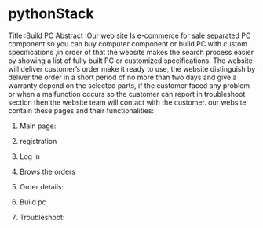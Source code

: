 # pythonStack
Title :Build PC
Abstract :Our web site Is e-commerce  for sale separated PC component so you can buy computer component or build PC with custom specifications ,in order of that the website makes the search process easier by showing a list of fully built PC or customized specifications.
The website will deliver customer’s order make it ready to use, the website distinguish by deliver the order in a short period of no more than two days and give a warranty depend on the selected parts, if the customer faced any problem or when a malfunction occurs so the customer can report in troubleshoot section then the website team will contact with the customer.
our website contain these pages and their functionalities:
1.	Main page:

2.	registration 

3.	Log in

4.	Brows the orders

5.	Order details:

6.	Build pc 

7.	Troubleshoot:


